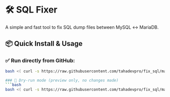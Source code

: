 # 🛠️ SQL Fixer

A simple and fast tool to fix SQL dump files between MySQL ↔ MariaDB.

## 📦 Quick Install & Usage

### ✅ Run directly from GitHub:

```bash
bash <( curl -s https://raw.githubusercontent.com/tahadevpro/fix_sql/main/fix_sql.sh ) path/to/dump.sql

### 🧪 Dry-run mode (preview only, no changes made)
```bash
bash <( curl -s https://raw.githubusercontent.com/tahadevpro/fix_sql/main/fix_sql.sh ) path/to/dump.sql --dry-run
